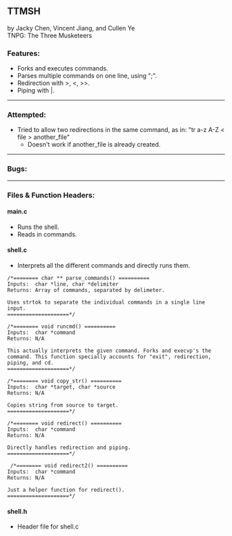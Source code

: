 ## TTMSH
by Jacky Chen, Vincent Jiang, and Cullen Ye\
TNPG: The Three Musketeers

### Features:
- Forks and executes commands.
- Parses multiple commands on one line, using ";".
- Redirection with >, <, >>.
- Piping with |.

---

### Attempted:
 * Tried to allow two redirections in the same command, as in: "tr a-z A-Z < file > another_file"
    * Doesn't work if another_file is already created.
---

### Bugs:
 
---

### Files & Function Headers:
#### main.c
  * Runs the shell.
  * Reads in commands.
  
#### shell.c
  * Interprets all the different commands and directly runs them.
  ```
  /*======== char ** parse_commands() ==========
  Inputs:  char *line, char *delimiter
  Returns: Array of commands, separated by delimeter.

  Uses strtok to separate the individual commands in a single line input.
  ====================*/

  /*======== void runcmd() ==========
  Inputs:  char *command
  Returns: N/A

  This actually interprets the given command. Forks and execvp's the command. This function specially accounts for "exit", redirection, piping, and cd.
  ====================*/

  /*======== void copy_str() ==========
  Inputs:  char *target, char *source
  Returns: N/A

  Copies string from source to target.
  ====================*/
  
  /*======== void redirect() ==========
  Inputs:  char *command
  Returns: N/A

  Directly handles redirection and piping.
  ====================*/
  
   /*======== void redirect2() ==========
  Inputs:  char *command
  Returns: N/A

  Just a helper function for redirect().
  ====================*/
  ```

#### shell.h
  * Header file for shell.c
